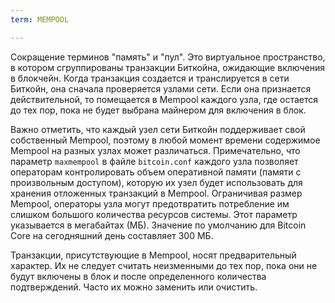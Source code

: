 ```yaml
---
term: MEMPOOL

---
```

Сокращение терминов "память" и "пул". Это виртуальное пространство, в котором сгруппированы транзакции Биткойна, ожидающие включения в блокчейн. Когда транзакция создается и транслируется в сети Биткойн, она сначала проверяется узлами сети. Если она признается действительной, то помещается в Mempool каждого узла, где остается до тех пор, пока не будет выбрана майнером для включения в блок.

Важно отметить, что каждый узел сети Биткойн поддерживает свой собственный Mempool, поэтому в любой момент времени содержимое Mempool на разных узлах может различаться. Примечательно, что параметр `maxmempool` в файле `bitcoin.conf` каждого узла позволяет операторам контролировать объем оперативной памяти (памяти с произвольным доступом), которую их узел будет использовать для хранения отложенных транзакций в Mempool. Ограничивая размер Mempool, операторы узла могут предотвратить потребление им слишком большого количества ресурсов системы. Этот параметр указывается в мегабайтах (МБ). Значение по умолчанию для Bitcoin Core на сегодняшний день составляет 300 МБ.

Транзакции, присутствующие в Mempool, носят предварительный характер. Их не следует считать неизменными до тех пор, пока они не будут включены в блок и после определенного количества подтверждений. Часто их можно заменить или очистить.